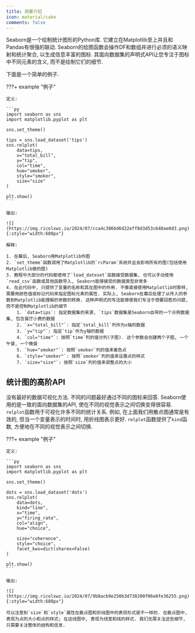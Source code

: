 ```yaml
---
title: 简要介绍
icon: material/cake
comments: false
---
```


Seaborn是一个绘制统计图形的Python库. 它建立在Matplotlib至上并且和Pandas有很强的联动. Seaborn的绘图函数会操作DF和数组并进行必须的语义映射和统计聚合, 以生成信息丰富的图标. 其面向数据集的声明式API让您专注于图标中不同元素的含义, 而不是绘制它们的细节.

下面是一个简单的例子.

???+ example "例子"

    定义:

    ```py
    import seaborn as sns
    import matplotlib.pyplot as plt

    sns.set_theme()

    tips = sns.load_dataset('tips')
    sns.relplot(
        data=tips,
        x="total_bill",
        y="tip",
        col="time",
        hue="smoker",
        style="smoker",
        size="size"
    )

    plt.show()
    ```

    输出:

    ![](https://img.ricolxwz.io/2024/07/cca4c3866d6d22eff8d3d53c640ae8d3.png){:style="width:680px"}

    解释:

    1. 在幕后, Seaborn用Matplotlib作图
    2. `set_theme`函数调用了Matplotlib的`rcParam`系统并且会影响所有的图(包括使用Matplotlib做的图)
    3. 教程中大部分的代码都使用了`load_dateset`函数接受数据集, 也可以手动使用`read_csv`函数或其他函数导入, Seaborn能够接受的数据类型非常多
    4. 在此代码中, 只提供了变量的名称和其在图中的作用. 不像直接使用Matplotlib时那样, 需要用颜色值或标记代码来指定图标元素的属性. 实际上, Seaborn在幕后处理了从传入的参数到Matplotlib能理解的参数的转换. 这种声明式的写法能够使我们专注于想要回答的问题, 而不是控制Matplotlib的细节
        1. `data=tips`: 指定数据集的来源, `tips`数据集是Seaborn自带的一个示例数据集, 包含餐厅小费的数据
        2. `x="total_bill"`: 指定`total_bill`列作为x轴的数据
        3. `y="tip"`: 指定`tip`作为y轴的数据
        4. `col="time"`: 按照`time`列的值分列(子图). 这个参数会创建两个子图, 一个午餐, 一个晚餐
        5. `hue="smoker"`: 按照`smoker`列的值来着色点
        6. `style="smoker"`: 按照`smoker`列的值来设置点的样式
        7. `size="size"`: 按照`size`列的值来调整点的大小

## 统计图的高阶API

没有最好的数据可视化方法. 不同的问题最好通过不同的图标来回答. Seaborn使用的是一致的面向数据集的API, 使在不同的视觉表示之间切换变得很容易. `relplot`函数用于可视化许多不同的统计关系. 例如, 在上面我们用散点图通常是有效的, 但当一个变量表示的时间时, 用折线图表示更好. `relplot`函数提供了`kind`函数, 方便地在不同的视觉表示之间切换.

???+ example "例子"

    定义:

    ```py
    import seaborn as sns
    import matplotlib.pyplot as plt

    sns.set_theme()

    dots = sns.load_dataset('dots')
    sns.relplot(
        data=dots,
        kind="line",
        x="time",
        y="firing_rate",
        col="align",
        hue="choice",

        size="coherence",
        style="choice",
        facet_kws=dict(sharex=False)
    )

    plt.show()
    ```

    输出:

    ![](https://img.ricolxwz.io/2024/07/9b8acb9e250b3d738200f06e8fe36255.png){:style="width:680px"}

    可以注意到`size`和`style`属性在散点图和折线图中的表现形式是不一样的. 在散点图中, 表现为点的大小和点的样式; 在这线图中, 表现为线宽和线的样式. 我们无需关注这些细节, 只需要关注整体的结构和信息.

